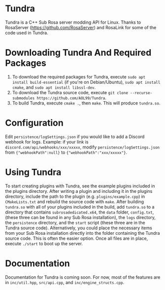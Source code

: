 # Tundra
Tundra is a C++ Sub Rosa server modding API for Linux. Thanks to RosaServer (https://github.com/RosaServer) and RosaLink for some of the code used in Tundra.

# Downloading Tundra And Required Packages
1. To download the required packages for Tundra, execute `sudo apt install build-essential` (if you're on Debian/Ubuntu), `sudo apt install cmake`, and `sudo apt install libssl-dev`.
2. To download the Tundra source code, execute `git clone --recurse-submodules https://github.com/AOL99/Tundra`.
3. To build Tundra, execute `cmake .`, then `make`. This will produce `tundra.so`.

# Configuration
Edit `persistence/logSettings.json` if you would like to add a Discord webhook for logs.
Example: if your link is `discord.com/api/webhooks/xxx/xxxxx`, modify `persistence/logSettings.json` from `{"webhookPath":null}` to `{"webhookPath":"xxx/xxxxx"}`.

# Using Tundra
To start creating plugins with Tundra, see the example plugins included in the plugins directory.
After writing a plugin and including it in the plugins directory, include the path to the plugin (e.g. `plugins/example.cpp`) in `CMakeLists.txt` and rebuild the source code with `make`.
After building `tundra.so` with all of your plugins included in the build, add `tundra.so` to a directory that contains `subrosadedicated.x64`, the `data` folder, `config.txt`, (these three can be found in any Sub Rosa installation), the `logs` directory, the `persistence` directory, and the `start` script (these three are in the Tundra source code). Alternatively, you could place the necessary items from your Sub Rosa installation directly into the folder containing the Tundra source code. This is often the easier option. Once all files are in place, execute `./start` to boot up the server.

# Documentation
Documentation for Tundra is coming soon. For now, most of the features are in `inc/util.hpp`, `src/api.cpp`, and `inc/engine_structs.cpp`.
